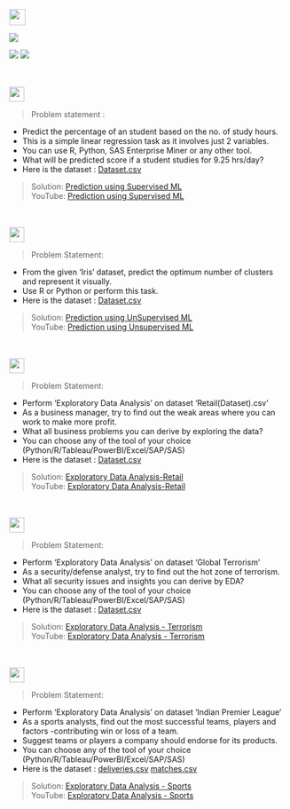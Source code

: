 <img height="29" src="https://img.shields.io/badge/Data Science & Business Analytics-0d0d0d.svg?&style=for-the-badge&logo=TheSparksFoundation&logoColor=blue" />

[![](https://img.shields.io/badge/Techie-SUNKARA_MOHAN_MUKUND_SAI-0d0d0d.svg)](https://github.com/LiquidisedFish)<br>

![](https://img.shields.io/badge/Programming_Language-Python-0d0d0d.svg)
![](https://img.shields.io/badge/Status-Complete-0d0d0d.svg)

<br><br>
<img height="27" src="https://img.shields.io/badge/1. Prediction using Supervised ML > Level  Beginner-00b300.svg?&style=for-the-badge&logo=TheSparksFoundation&logoColor=red" />
> Problem statement :
- Predict the percentage of an student based on the no. of study hours. <br>
- This is a simple linear regression task as it involves just 2 variables. <br>
- You can use R, Python, SAS Enterprise Miner or any other tool. <br>
- What will be predicted score if a student studies for 9.25 hrs/day? <br>
- Here is the dataset : <a href="https://github.com/LiquidisedFish/TSF-GRIP-Tasks/blob/main/Task1-PredictionUsingSupervisedML/StudentScores.csv">Dataset.csv</a><br>
> Solution: <a href="https://github.com/SMMS28/TSF-GRIP-Tasks-main/blob/main/Task1-PredictionUsingSupervisedML/PredictionUsingSupervisedML.ipynb "> Prediction using Supervised ML</a><br>
>YouTube:  <a href="https://youtu.be/4YlH3UwHtRA">Prediction using Supervised ML</a>

<br><br>
<img height="27" src="https://img.shields.io/badge/2. Prediction using Unsupervised ML > Level  Beginner-00b300.svg?&style=for-the-badge&logo=TheSparksFoundation&logoColor=blue"/>
> Problem Statement:
- From the given ‘Iris’ dataset, predict the optimum number of clusters and represent it visually.<br>
- Use R or Python or perform this task.<br>
- Here is the dataset : <a href="https://github.com/LiquidisedFish/TSF-GRIP-Tasks/blob/main/Task2-PredictionUsingUnsupervisedML/Iris.csv">Dataset.csv</a><br>
> Solution: <a href=https://github.com/SMMS28/TSF-GRIP-Tasks-main/blob/main/Task2-PredictionUsingUnsupervisedML/PredictionUsingUnsupervisedML.ipynb> Prediction using UnSupervised ML</a><br>
> YouTube: <a href="https://youtu.be/CNZh1qvItGc">Prediction using Unsupervised ML</a>

<br><br>
<img height="27" src="https://img.shields.io/badge/3. Exploratory Data Analysis (Retail) > Level  Beginner-00b300.svg?&style=for-the-badge&logo=TheSparksFoundation&logoColor=blue"/>
> Problem Statement:
- Perform ‘Exploratory Data Analysis’ on dataset ‘Retail(Dataset).csv’ <br>
- As a business manager, try to find out the weak areas where you can work to make more profit.<br>
- What all business problems you can derive by exploring the data?<br>
- You can choose any of the tool of your choice
(Python/R/Tableau/PowerBI/Excel/SAP/SAS)<br>
- Here is the dataset : <a href="https://github.com/LiquidisedFish/TSF-GRIP-Tasks/blob/main/Task3-EDA(Retail)/SampleSuperstore.csv">Dataset.csv</a><br>
> Solution: <a href="https://github.com/SMMS28/TSF-GRIP-Tasks-main/blob/main/Task3-EDA(Retail)/ExploratoryDataAnalysisRetail.ipynb"> Exploratory Data Analysis-Retail</a><br>
> YouTube: <a href="https://www.youtube.com/watch?v=hhbnPradfHU">Exploratory Data Analysis-Retail</a>

<br><br>
<img height="27" src="https://img.shields.io/badge/4. Exploratory Data Analysis (Terrorism) > Level  Intermediate-ffff00.svg?&style=for-the-badge&logo=TheSparksFoundation&logoColor=blue"/>
> Problem Statement:
- Perform ‘Exploratory Data Analysis’ on dataset ‘Global Terrorism’ <br>
- As a security/defense analyst, try to find out the hot zone of terrorism.<br>
- What all security issues and insights you can derive by EDA?<br>
- You can choose any of the tool of your choice
(Python/R/Tableau/PowerBI/Excel/SAP/SAS)<br>
- Here is the dataset : <a href="https://bit.ly/2TK5Xn5">Dataset.csv</a><br>
> Solution: <a href="https://github.com/LiquidisedFish/TSF-GRIP-Tasks/blob/main/Task4-EDA(Terrorism)/ExploratoryDataAnalysisTerrorism.ipynb">Exploratory Data Analysis - Terrorism</a><br>
> YouTube: <a href="https://www.youtube.com/watch?v=rYMe2ZDuhBE">Exploratory Data Analysis - Terrorism</a>

<br><br>
<img height="27" src="https://img.shields.io/badge/5. Exploratory Data Analysis (Sports) > Level  Advanced-e60000.svg?&style=for-the-badge&logo=TheSparksFoundation&logoColor=blue"/>
> Problem Statement:
- Perform ‘Exploratory Data Analysis’ on dataset ‘Indian Premier League’<br>
- As a sports analysts, find out the most successful teams, players and factors
-contributing win or loss of a team.<br>
- Suggest teams or players a company should endorse for its products.<br>
- You can choose any of the tool of your choice
(Python/R/Tableau/PowerBI/Excel/SAP/SAS)<br>
- Here is the dataset :  <a href="https://github.com/LiquidisedFish/TSF-GRIP-Tasks/blob/main/Task5-EDA(Sports)/deliveries.csv">deliveries.csv</a>  <a href="https://github.com/LiquidisedFish/TSF-GRIP-Tasks/blob/main/Task5-EDA(Sports)/matches.csv">matches.csv</a><br>
> Solution: <a href="https://github.com/LiquidisedFish/TSF-GRIP-Tasks/blob/main/Task5-EDA(Sports)/ExploratoryDataAnalysisSports.ipynb">Exploratory Data Analysis - Sports</a><br>
> YouTube: <a href="https://www.youtube.com/watch?v=drFOr_1Q2HA">Exploratory Data Analysis - Sports</a>
